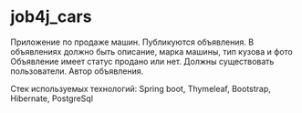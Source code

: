 # job4j_cars

Приложение по продаже машин.
Публикуются объявления. В объявлениях должно быть описание, марка машины, тип кузова и фото
Объявление имеет статус продано или нет.
Должны существовать пользователи. Автор объявления.

Стек используемых технологий: Spring boot, Thymeleaf, Bootstrap, Hibernate, PostgreSql
